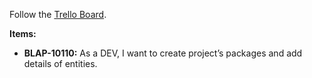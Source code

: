Follow the [Trello Board](https://trello.com/b/iAlaRmK6/blog-application).

**Items:** 
- **BLAP-10110:** As a DEV, I want to create project’s packages and add details of entities.

